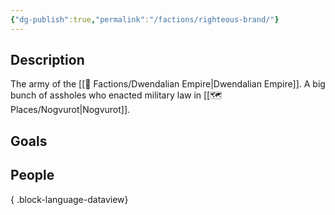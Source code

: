 ```yaml
---
{"dg-publish":true,"permalink":"/factions/righteous-brand/"}
---
```


## Description
The army of the [[🤝 Factions/Dwendalian Empire\|Dwendalian Empire]]. A big bunch of assholes who enacted military law in [[🗺️ Places/Nogvurot\|Nogvurot]].

## Goals

## People

{ .block-language-dataview}
